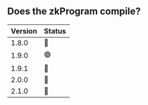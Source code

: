 ## Does the zkProgram compile?

| Version | Status |
| ------- | ------ |
| 1.8.0   | 🔴     |
| 1.9.0   | 🟢     |
| 1.9.1   | 🔴     |
| 2.0.0   | 🔴     |
| 2.1.0   | 🔴     |
